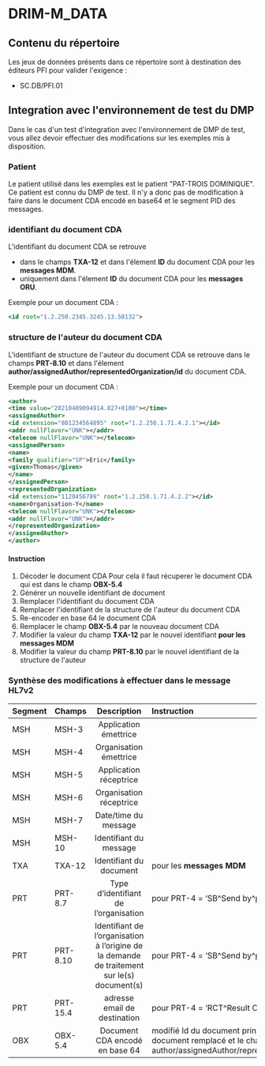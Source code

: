 # DRIM-M_DATA

## Contenu du répertoire
Les jeux de données présents dans ce répertoire sont à destination des éditeurs PFI pour valider l'exigence :
- SC.DB/PFI.01

## Integration avec l'environnement de test du DMP
Dans le cas d'un test d'integration avec l'environnement de DMP de test, vous allez devoir effectuer des modifications sur les exemples mis à disposition.

### Patient
Le patient utilisé dans les exemples est le patient "PAT-TROIS DOMINIQUE".
Ce patient est connu du DMP de test. Il n'y a donc pas de modification à faire dans le document CDA encodé en base64 et le segment PID des messages.

### identifiant du document  CDA
L'identifiant du document CDA se retrouve

 * dans le champs **TXA-12** et dans l'élement **ID** du document CDA pour les **messages MDM**.
 * uniquement dans l'élement **ID** du document CDA pour les **messages ORU**.

Exemple pour un document CDA : 
```XML
<id root="1.2.250.2345.3245.13.58132">
```
### structure de l'auteur du document CDA
L'identifiant de structure de l'auteur du document CDA se retrouve dans le champs **PRT-8.10** et dans l'élement **author/assignedAuthor/representedOrganization/id** du document CDA.

Exemple pour un document CDA : 
```XML
<author>
<time value="20210409094914.827+0100"></time>
<assignedAuthor>
<id extension="801234564895" root="1.2.250.1.71.4.2.1"></id>
<addr nullFlavor="UNK"></addr>
<telecom nullFlavor="UNK"></telecom>
<assignedPerson>
<name>
<family qualifier="SP">Eric</family>
<given>Thomas</given>
</name>
</assignedPerson>
<representedOrganization>
<id extension="1120456789" root="1.2.250.1.71.4.2.2"></id>
<name>Organisation-Y</name>
<telecom nullFlavor="UNK"></telecom>
<addr nullFlavor="UNK"></addr>
</representedOrganization>
</assignedAuthor>
</author>
```
#### Instruction

1. Décoder le document CDA
Pour cela il faut récuperer le document CDA qui est dans le champ **OBX-5.4** 
2. Générer un nouvelle identifiant de document
3. Remplacer l'identifiant du document CDA
4. Remplacer l'identifiant de la structure de l'auteur du document CDA
5. Re-encoder en base 64 le document CDA
6. Remplacer le champ **OBX-5.4** par le nouveau document CDA
7. Modifier la valeur du champ **TXA-12** par le nouvel identifiant **pour les messages MDM**
8. Modifier la valeur du champ **PRT-8.10** par le nouvel identifiant de la structure de l'auteur


### Synthèse des modifications à effectuer dans le message HL7v2

| Segment  | Champs          | Description | Instruction |
| :--------------- |:---------------| :-----:| :-----|
| MSH  |   MSH-3        |  Application émettrice  | |
| MSH  | MSH-4          |   Organisation émettrice  |  |
| MSH  | MSH-5          |    Application réceptrice  | |
| MSH  | MSH-6          |   Organisation réceptrice | |
| MSH  | MSH-7          |    Date/time du message | |
| MSH  | MSH-10          |   Identifiant du message  | |
| TXA  | TXA-12          |   Identifiant du document  | pour les **messages MDM** |
| PRT  | PRT-8.7         |   Type d’identifiant de l’organisation   | pour PRT-4 = ‘SB^Send by^participation’ |
| PRT  | PRT-8.10        |  Identifiant de l’organisation à l’origine de la demande de traitement sur le(s) document(s)   |  pour PRT-4 = ‘SB^Send by^participation’ |
| PRT  | PRT-15.4        |  adresse email de destination   |  pour PRT-4 = ‘RCT^Result Copies To^participation’ |
| OBX  | OBX-5.4         |  Document CDA encodé en base 64    | modifié Id du document principal et/ou du document remplacé et le champ author/assignedAuthor/representedOrganization/id |
